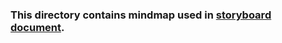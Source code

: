 ### This directory contains mindmap used in [storyboard document](https://github.com/virtual-labs/ph3-exp-dev-process/blob/main/storyboard/README.md).
